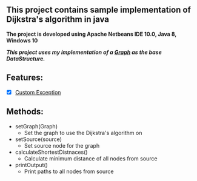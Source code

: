 ## This project contains sample implementation of Dijkstra's algorithm in java
   **The project is developed using Apache Netbeans IDE 10.0, Java 8, Windows 10**

**_This project uses my implementation of a [Graph](https://github.com/yashshah03/Java/tree/master/DataStructures/Graph) as the base DataStructure._**

## Features:
   - [X] [Custom Exception](https://github.com/yashshah03/Java/tree/master/CustomException)

## Methods:
   - setGraph(Graph)
     * Set the graph to use the Dijkstra's algorithm on
   - setSource(source)
     * Set source node for the graph
   - calculateShortestDistnaces()
     * Calculate minimum distance of all nodes from source
   - printOutput()
     * Print paths to all nodes from source
    
